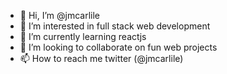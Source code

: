 - 👋 Hi, I’m @jmcarlile
- 👀 I’m interested in full stack web development
- 🌱 I’m currently learning reactjs
- 💞️ I’m looking to collaborate on fun web projects
- 📫 How to reach me twitter (@jmcarlile)

